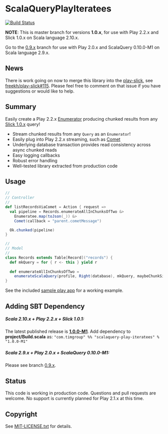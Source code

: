 ScalaQueryPlayIteratees
=======================
[![Build Status](https://travis-ci.org/youdevise/scalaquery-play-iteratees.png)](https://travis-ci.org/youdevise/scalaquery-play-iteratees)

**NOTE**: This is master branch for versions **1.0.x**, for use with Play 2.2.x and Slick 1.0.x on Scala language 2.10.x.

Go to the [0.9.x](https://github.com/youdevise/scalaquery-play-iteratees/tree/0.9.x) branch for use with Play 2.0.x and ScalaQuery 0.10.0-M1 on Scala language 2.9.x.

News
----

There is work going on now to merge this library into the [play-slick](https://github.com/freekh/play-slick), see [freekh/play-slick#115](https://github.com/freekh/play-slick/issues/115). Please feel free to comment on that issue if you have suggestions or would like to help.


Summary
-------
Easily create a Play 2.2.x [Enumerator](http://www.playframework.com/documentation/2.2.x/Enumerators)
producing chunked results from any [Slick 1.0.x](https://github.com/slick/slick/tree/1.0) query!
 *  Stream chunked results from any `Query` as an `Enumerator`! 
 *  Easily plug into Play 2.2.x streaming, such as
    [Comet](http://www.playframework.com/documentation/2.2.x/ScalaComet)
 *  Underlying database transaction provides read consistency across async chunked reads
 *  Easy logging callbacks 
 *  Robust error handling
 *  Well-tested library extracted from production code

Usage
-----

```scala
//
// Controller
//
def listRecordsViaComet = Action { request =>
  val pipeline = Records.enumerateAllInChunksOfTwo &>
    Enumeratee.map(toJson(_)) &>
    Comet(callback = "parent.cometMessage")

  Ok.chunked(pipeline)
}

//
// Model
//
class Records extends Table[Record]("records") {
  def mkQuery = for { r <- this } yield r
  
  def enumerateAllInChunksOfTwo = 
    enumerateScalaQuery(profile, Right(database), mkQuery, maybeChunkSize = Some(2))
}
```

See the included [sample play app](sample) for a working example.


Adding SBT Dependency
---------------------

##### Scala 2.10.x + Play 2.2.x + Slick 1.0.1: #####

The latest published release is **[1.0.0-M1](http://oss.sonatype.org/content/repositories/releases/com/timgroup/scalaquery-play-iteratees_2.10/1.0.0-M1/)**. Add dependency to **project/Build.scala** as: `"com.timgroup" %% "scalaquery-play-iteratees" % "1.0.0-M1"`


##### Scala 2.9.x + Play 2.0.x + ScalaQuery 0.10.0-M1: #####

Please see branch [0.9.x](https://github.com/youdevise/scalaquery-play-iteratees/tree/0.9.x).


Status
------

This code is working in production code. Questions and pull requests
are welcome. No support is currently planned for Play 2.1.x at this
time.


Copyright
---------

See [MIT-LICENSE.txt](MIT-LICENSE.txt) for details.
